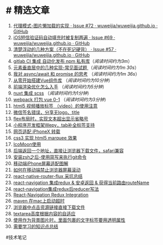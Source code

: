 # # 精选文章
1. [代理模式-图片懒加载的实现 · Issue #72 · wuweijia/wuweijia.github.io · GitHub](https://github.com/wuweijia/wuweijia.github.io/issues/72)
2. [iOS短信验证码自动填充时被复制两遍 · Issue #69 · wuweijia/wuweijia.github.io · GitHub](https://github.com/wuweijia/wuweijia.github.io/issues/69)
3. [清楚浮动的几种方案（不在死记硬背） · Issue #57 · wuweijia/wuweijia.github.io · GitHub](https://github.com/wuweijia/wuweijia.github.io/issues/57)
4. [gitlab CI 集成 自动化发布 npm 私有库](https://github.com/wuweijia/wuweijia.github.io/issues/54)（*阅读时间约为3m*）
5. [元素垂直居中的几种实现-常见面试题 ](https://github.com/wuweijia/wuweijia.github.io/issues/52) （*阅读时间约为1m 30s*）
6. [我对 async/await 和 promise 的思考](https://github.com/wuweijia/wuweijia.github.io/issues/51) （*阅读时间约为1m 36s*）
7. [从零开始搭建Vue组件库](https://github.com/wuweijia/wuweijia.github.io/issues/48) （*阅读时间约为10分钟*）
8. [前端渲染优化怎么入手](https://github.com/wuweijia/wuweijia.github.io/issues/44) （*阅读时间约为5分钟*）
9. [nuxt 集成 scss](https://github.com/wuweijia/wuweijia.github.io/issues/42) （*阅读时间约为1分钟*）
10. [webpack 打包 vue 0-1](https://github.com/wuweijia/wuweijia.github.io/issues/37) （*阅读时间约为3分钟*）
11. [html5 视频播放标签 （video）的使用注意](https://github.com/wuweijia/wuweijia.github.io/issues/35)
12. [微信签名错误，分享无logo、title](https://github.com/wuweijia/wuweijia.github.io/issues/34)
13. [flex布局时，实现文本超出显示省略号](https://github.com/wuweijia/wuweijia.github.io/issues/30)
14. [小程序开发框架Wepy，tab补全标签支持](https://github.com/wuweijia/wuweijia.github.io/issues/29)
15. [网页适配 iPhoneX 转载](https://github.com/wuweijia/wuweijia.github.io/issues/26)
16. [css3 实现 html5 marquee 效果](https://github.com/wuweijia/wuweijia.github.io/issues/25)
17. [IcoMoon使用](https://github.com/wuweijia/wuweijia.github.io/issues/24)
18. [后端返回一个地址，直接让浏览器下载文件，safari兼容](https://github.com/wuweijia/wuweijia.github.io/issues/23)
19. [安装zsh之后-使用简写来执行git命令](https://github.com/wuweijia/wuweijia.github.io/issues/22)
20. [移动端iPhone屏幕适配图解](https://github.com/wuweijia/wuweijia.github.io/issues/21)
21. [如何在移动端禁止浏览器屏幕滚动](https://github.com/wuweijia/wuweijia.github.io/issues/20)
22. [react-native-router-flux 采坑总结](https://github.com/wuweijia/wuweijia.github.io/issues/18)
23. [react-navigation 集成redux & 安卓返回 & 获得当前路由routeName](https://github.com/wuweijia/wuweijia.github.io/issues/17)
24. [react-navigation集成redux后reducer写法](https://github.com/wuweijia/wuweijia.github.io/issues/15)
25. [React-Navigation Redux Integration](https://github.com/wuweijia/wuweijia.github.io/issues/14)
26. [maven 在mac上启动超时](https://github.com/wuweijia/wuweijia.github.io/issues/8)
27. [浏览器中点击资源链接直接下载文件](https://github.com/wuweijia/wuweijia.github.io/issues/7)
28. [textarea高度根据内容的自适应](https://github.com/wuweijia/wuweijia.github.io/issues/4)
29. [使用<Image>作为背景图片时，里面包裹的文字标签要用透明属性](https://github.com/wuweijia/wuweijia.github.io/issues/3)
30. [需要学习的知识点总结](https://github.com/wuweijia/wuweijia.github.io/issues/2)

#技术笔记
